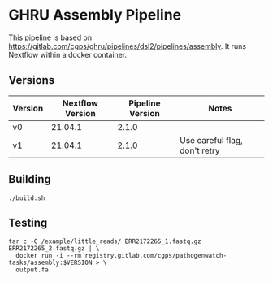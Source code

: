 # GHRU Assembly Pipeline

This pipeline is based on https://gitlab.com/cgps/ghru/pipelines/dsl2/pipelines/assembly.  It runs Nextflow within a docker container.

## Versions

Version | Nextflow Version | Pipeline Version | Notes
-|-|-|-
v0 | 21.04.1 | 2.1.0 |
v1 | 21.04.1 | 2.1.0 | Use careful flag, don't retry

## Building

```
./build.sh
```

## Testing

```
tar c -C /example/little_reads/ ERR2172265_1.fastq.gz ERR2172265_2.fastq.gz | \
  docker run -i --rm registry.gitlab.com/cgps/pathogenwatch-tasks/assembly:$VERSION > \
  output.fa
```